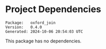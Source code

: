 # Project Dependencies
    Package:   oxford_join
    Version:   0.4.0
    Generated: 2024-10-06 20:54:03 UTC

This package has no dependencies.
